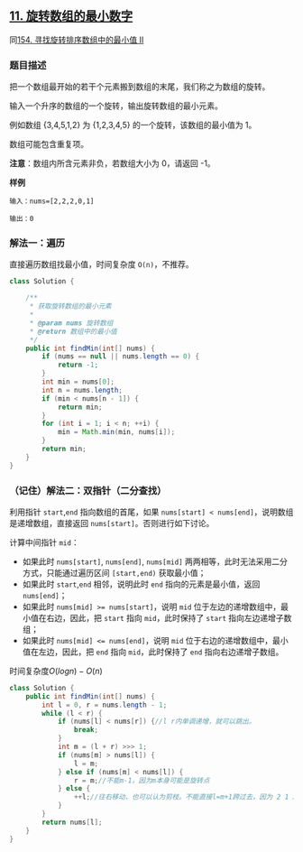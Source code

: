 ## [11. 旋转数组的最小数字](https://leetcode.cn/problems/xuan-zhuan-shu-zu-de-zui-xiao-shu-zi-lcof/)
同[154. 寻找旋转排序数组中的最小值 II](https://leetcode.cn/problems/find-minimum-in-rotated-sorted-array-ii/description/)
### 题目描述

把一个数组最开始的若干个元素搬到数组的末尾，我们称之为数组的旋转。

输入一个升序的数组的一个旋转，输出旋转数组的最小元素。

例如数组 {3,4,5,1,2} 为 {1,2,3,4,5} 的一个旋转，该数组的最小值为 1。

数组可能包含重复项。

**注意**：数组内所含元素非负，若数组大小为 0，请返回 -1。

**样例**

```
输入：nums=[2,2,2,0,1]

输出：0
```

### 解法一：遍历

直接遍历数组找最小值，时间复杂度 `O(n)`，不推荐。

```java
class Solution {

    /**
     * 获取旋转数组的最小元素
     *
     * @param nums 旋转数组
     * @return 数组中的最小值
     */
    public int findMin(int[] nums) {
        if (nums == null || nums.length == 0) {
            return -1;
        }
        int min = nums[0];
        int n = nums.length;
        if (min < nums[n - 1]) {
            return min;
        }
        for (int i = 1; i < n; ++i) {
            min = Math.min(min, nums[i]);
        }
        return min;
    }
}
```

### （记住）解法二：双指针（二分查找）

利用指针 `start`,`end` 指向数组的首尾，如果 `nums[start] < nums[end]`，说明数组是递增数组，直接返回 `nums[start]`。否则进行如下讨论。

计算中间指针 `mid`：

- 如果此时 `nums[start]`, `nums[end]`, `nums[mid]` 两两相等，此时无法采用二分方式，只能通过遍历区间 `[start,end)` 获取最小值；
- 如果此时 `start`,`end` 相邻，说明此时 `end` 指向的元素是最小值，返回 `nums[end]`；
- 如果此时 `nums[mid] >= nums[start]`，说明 `mid` 位于左边的递增数组中，最小值在右边，因此，把 `start` 指向 `mid`，此时保持了 `start` 指向左边递增子数组；
- 如果此时 `nums[mid] <= nums[end]`，说明 `mid` 位于右边的递增数组中，最小值在左边，因此，把 `end` 指向 `mid`，此时保持了 `end` 指向右边递增子数组。

时间复杂度$O(logn)-O(n)$
```java
class Solution {
    public int findMin(int[] nums) {
        int l = 0, r = nums.length - 1;
        while (l < r) {
            if (nums[l] < nums[r]) {//l r内单调递增，就可以跳出。
                break;
            }
            int m = (l + r) >>> 1;
            if (nums[m] > nums[l]) {
                l = m;
            } else if (nums[m] < nums[l]) {
                r = m;//不能m-1，因为m本身可能是旋转点
            } else {
                ++l;//往右移动，也可以认为剪枝。不能直接l=m+1跨过去，因为 2 1 2 2 2
            }
        }
        return nums[l];
    }
}
```